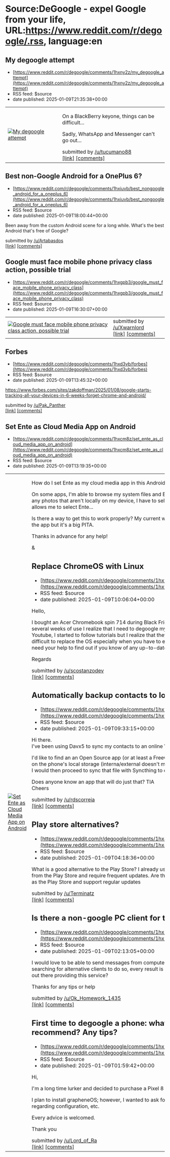 # Source:DeGoogle - expel Google from your life, URL:https://www.reddit.com/r/degoogle/.rss, language:en

## My degoogle attempt
 - [https://www.reddit.com/r/degoogle/comments/1hxny2z/my_degoogle_attempt](https://www.reddit.com/r/degoogle/comments/1hxny2z/my_degoogle_attempt)
 - RSS feed: $source
 - date published: 2025-01-09T21:35:38+00:00

<table> <tr><td> <a href="https://www.reddit.com/r/degoogle/comments/1hxny2z/my_degoogle_attempt/"> <img src="https://b.thumbs.redditmedia.com/LkFs5DDbCCKWBsfPhp_ffJGSCosUmT75A5JNWvxIf-k.jpg" alt="My degoogle attempt" title="My degoogle attempt" /> </a> </td><td> <!-- SC_OFF --><div class="md"><p>On a BlackBerry keyone, things can be difficult...</p> <p>Sadly, WhatsApp and Messenger can&#39;t go out...</p> </div><!-- SC_ON --> &#32; submitted by &#32; <a href="https://www.reddit.com/user/tucumano88"> /u/tucumano88 </a> <br/> <span><a href="https://www.reddit.com/gallery/1hxny2z">[link]</a></span> &#32; <span><a href="https://www.reddit.com/r/degoogle/comments/1hxny2z/my_degoogle_attempt/">[comments]</a></span> </td></tr></table>

## Best non-Google Android for a OnePlus 6?
 - [https://www.reddit.com/r/degoogle/comments/1hxiuvb/best_nongoogle_android_for_a_oneplus_6](https://www.reddit.com/r/degoogle/comments/1hxiuvb/best_nongoogle_android_for_a_oneplus_6)
 - RSS feed: $source
 - date published: 2025-01-09T18:00:44+00:00

<!-- SC_OFF --><div class="md"><p>Been away from the custom Android scene for a long while. What&#39;s the best Android that&#39;s free of Google?</p> </div><!-- SC_ON --> &#32; submitted by &#32; <a href="https://www.reddit.com/user/Artabasdos"> /u/Artabasdos </a> <br/> <span><a href="https://www.reddit.com/r/degoogle/comments/1hxiuvb/best_nongoogle_android_for_a_oneplus_6/">[link]</a></span> &#32; <span><a href="https://www.reddit.com/r/degoogle/comments/1hxiuvb/best_nongoogle_android_for_a_oneplus_6/">[comments]</a></span>

## Google must face mobile phone privacy class action, possible trial
 - [https://www.reddit.com/r/degoogle/comments/1hxgpb3/google_must_face_mobile_phone_privacy_class](https://www.reddit.com/r/degoogle/comments/1hxgpb3/google_must_face_mobile_phone_privacy_class)
 - RSS feed: $source
 - date published: 2025-01-09T16:30:07+00:00

<table> <tr><td> <a href="https://www.reddit.com/r/degoogle/comments/1hxgpb3/google_must_face_mobile_phone_privacy_class/"> <img src="https://external-preview.redd.it/GUoP33ywNrVbsp-05hgfWZJd6PZMHeO-ts8aKhyr-dg.jpg?width=640&amp;crop=smart&amp;auto=webp&amp;s=d806ea042db1d5298bae391c89916a56097c036d" alt="Google must face mobile phone privacy class action, possible trial" title="Google must face mobile phone privacy class action, possible trial" /> </a> </td><td> &#32; submitted by &#32; <a href="https://www.reddit.com/user/Xwarnlord"> /u/Xwarnlord </a> <br/> <span><a href="https://www.reuters.com/legal/google-must-face-mobile-phone-privacy-class-action-possible-trial-2025-01-08/">[link]</a></span> &#32; <span><a href="https://www.reddit.com/r/degoogle/comments/1hxgpb3/google_must_face_mobile_phone_privacy_class/">[comments]</a></span> </td></tr></table>

## Forbes
 - [https://www.reddit.com/r/degoogle/comments/1hxd3vb/forbes](https://www.reddit.com/r/degoogle/comments/1hxd3vb/forbes)
 - RSS feed: $source
 - date published: 2025-01-09T13:45:32+00:00

<!-- SC_OFF --><div class="md"><p><a href="https://www.forbes.com/sites/zakdoffman/2025/01/08/google-starts-tracking-all-your-devices-in-6-weeks-forget-chrome-and-android/">https://www.forbes.com/sites/zakdoffman/2025/01/08/google-starts-tracking-all-your-devices-in-6-weeks-forget-chrome-and-android/</a></p> </div><!-- SC_ON --> &#32; submitted by &#32; <a href="https://www.reddit.com/user/Pak_Panther"> /u/Pak_Panther </a> <br/> <span><a href="https://www.reddit.com/r/degoogle/comments/1hxd3vb/forbes/">[link]</a></span> &#32; <span><a href="https://www.reddit.com/r/degoogle/comments/1hxd3vb/forbes/">[comments]</a></span>

## Set Ente as Cloud Media App on Android
 - [https://www.reddit.com/r/degoogle/comments/1hxcm8z/set_ente_as_cloud_media_app_on_android](https://www.reddit.com/r/degoogle/comments/1hxcm8z/set_ente_as_cloud_media_app_on_android)
 - RSS feed: $source
 - date published: 2025-01-09T13:19:35+00:00

<table> <tr><td> <a href="https://www.reddit.com/r/degoogle/comments/1hxcm8z/set_ente_as_cloud_media_app_on_android/"> <img src="https://preview.redd.it/pzzem7c9yybe1.png?width=640&amp;crop=smart&amp;auto=webp&amp;s=ed26cbce4c468c512dba786fcf7c427422ebb3f6" alt="Set Ente as Cloud Media App on Android" title="Set Ente as Cloud Media App on Android" /> </a> </td><td> <!-- SC_OFF --><div class="md"><p>How do I set Ente as my cloud media app in this Android dialog? For context I&#39;m on a Pixel 9. </p> <p>On some apps, I&#39;m able to browse my system files and Ente photos just fine, but on many other apps, if I want to see any photos that aren&#39;t locally on my device, I have to select a cloud media app through this pop-up. Yet it never allows me to select Ente...</p> <p>Is there a way to get this to work properly? My current workaround is to go into Ente then share the desired photo to the app but it&#39;s a big PITA.</p> <p>Thanks in advance for any help!</p> </div><!-- SC_ON --> &

## Replace ChromeOS with Linux
 - [https://www.reddit.com/r/degoogle/comments/1hx9mfz/replace_chromeos_with_linux](https://www.reddit.com/r/degoogle/comments/1hx9mfz/replace_chromeos_with_linux)
 - RSS feed: $source
 - date published: 2025-01-09T10:06:04+00:00

<!-- SC_OFF --><div class="md"><p>Hello,</p> <p>I bought an Acer Chromebook spin 714 during Black Friday because the offer was interesting; however, after several weeks of use I realize that I need to degoogle my computer and switch to linux. I searched on the net and on Youtube, I started to follow tutorials but I realize that they don&#39;t work anymore because Google had to make it more difficult to replace the OS especially when you have to enter commands in CLI with super user rights. That&#39;s why I need your help to find out if you know of any up-to-date resources that could help me make the switch to linux.</p> <p>Regards</p> </div><!-- SC_ON --> &#32; submitted by &#32; <a href="https://www.reddit.com/user/scostanzodev"> /u/scostanzodev </a> <br/> <span><a href="https://www.reddit.com/r/degoogle/comments/1hx9mfz/replace_chromeos_with_linux/">[link]</a></span> &#32; <span><a href="https://www.reddit.com/r/degoogle/comments/1hx9mfz/replace_chromeos_with_linux/">[comments]</a>

## Automatically backup contacts to local file
 - [https://www.reddit.com/r/degoogle/comments/1hx96wb/automatically_backup_contacts_to_local_file](https://www.reddit.com/r/degoogle/comments/1hx96wb/automatically_backup_contacts_to_local_file)
 - RSS feed: $source
 - date published: 2025-01-09T09:33:15+00:00

<!-- SC_OFF --><div class="md"><p>Hi there.<br/> I&#39;ve been using Davx5 to sync my contacts to an online WebDAV server. This doesn&#39;t feel optimal to me.</p> <p>I&#39;d like to find an an Open Source app (or at least a Freeware app) that will backup my contacts to a folder of choice on the phone&#39;s local storage (interna/external doesn&#39;t matter).<br/> I would then proceed to sync that file with Syncthing to other devices that I own.</p> <p>Does anyone know an app that will do just that? TIA<br/> Cheers</p> </div><!-- SC_ON --> &#32; submitted by &#32; <a href="https://www.reddit.com/user/rdscorreia"> /u/rdscorreia </a> <br/> <span><a href="https://www.reddit.com/r/degoogle/comments/1hx96wb/automatically_backup_contacts_to_local_file/">[link]</a></span> &#32; <span><a href="https://www.reddit.com/r/degoogle/comments/1hx96wb/automatically_backup_contacts_to_local_file/">[comments]</a></span>

## Play store alternatives?
 - [https://www.reddit.com/r/degoogle/comments/1hx4kou/play_store_alternatives](https://www.reddit.com/r/degoogle/comments/1hx4kou/play_store_alternatives)
 - RSS feed: $source
 - date published: 2025-01-09T04:18:36+00:00

<!-- SC_OFF --><div class="md"><p>What is a good alternative to the Play Store? I already use F-Droid, but most of my apps, like banking apps, come from the Play Store and require frequent updates. Are there any other platforms or clients that offer the same apps as the Play Store and support regular updates</p> </div><!-- SC_ON --> &#32; submitted by &#32; <a href="https://www.reddit.com/user/Terminatz"> /u/Terminatz </a> <br/> <span><a href="https://www.reddit.com/r/degoogle/comments/1hx4kou/play_store_alternatives/">[link]</a></span> &#32; <span><a href="https://www.reddit.com/r/degoogle/comments/1hx4kou/play_store_alternatives/">[comments]</a></span>

## Is there a non-google PC client for text messages?
 - [https://www.reddit.com/r/degoogle/comments/1hx1xzn/is_there_a_nongoogle_pc_client_for_text_messages](https://www.reddit.com/r/degoogle/comments/1hx1xzn/is_there_a_nongoogle_pc_client_for_text_messages)
 - RSS feed: $source
 - date published: 2025-01-09T02:13:05+00:00

<!-- SC_OFF --><div class="md"><p>I would love to be able to send messages from computer similar to Apple iMessage or Google Messages, but upon searching for alternative clients to do so, every result is a ubiquitous &quot;use google&quot;. Are Google really the only ones out there providing this service?</p> <p>Thanks for any tips or help</p> </div><!-- SC_ON --> &#32; submitted by &#32; <a href="https://www.reddit.com/user/Ok_Homework_1435"> /u/Ok_Homework_1435 </a> <br/> <span><a href="https://www.reddit.com/r/degoogle/comments/1hx1xzn/is_there_a_nongoogle_pc_client_for_text_messages/">[link]</a></span> &#32; <span><a href="https://www.reddit.com/r/degoogle/comments/1hx1xzn/is_there_a_nongoogle_pc_client_for_text_messages/">[comments]</a></span>

## First time to degoogle a phone: what should I know? What apps you recommend? Any tips?
 - [https://www.reddit.com/r/degoogle/comments/1hx1n8b/first_time_to_degoogle_a_phone_what_should_i_know](https://www.reddit.com/r/degoogle/comments/1hx1n8b/first_time_to_degoogle_a_phone_what_should_i_know)
 - RSS feed: $source
 - date published: 2025-01-09T01:59:42+00:00

<!-- SC_OFF --><div class="md"><p>Hi, </p> <p>I&#39;m a long time lurker and decided to purchase a Pixel 8 pro to use as a secondary phone and degoogle it. </p> <p>I plan to install grapheneOS; however, I wanted to ask for recommendations regarding apps, stores, any tips regarding configuration, etc. </p> <p>Every advice is welcomed. </p> <p>Thank you</p> </div><!-- SC_ON --> &#32; submitted by &#32; <a href="https://www.reddit.com/user/Lord_of_Ra"> /u/Lord_of_Ra </a> <br/> <span><a href="https://www.reddit.com/r/degoogle/comments/1hx1n8b/first_time_to_degoogle_a_phone_what_should_i_know/">[link]</a></span> &#32; <span><a href="https://www.reddit.com/r/degoogle/comments/1hx1n8b/first_time_to_degoogle_a_phone_what_should_i_know/">[comments]</a></span>

